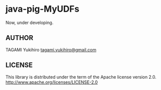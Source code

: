 java-pig-MyUDFs
===========================

Now, under developing.

AUTHOR
------

TAGAMI Yukihiro <tagami.yukihiro@gmail.com>

LICENSE
-------

This library is distributed under the term of the Apache license version 2.0.
<http://www.apache.org/licenses/LICENSE-2.0>

